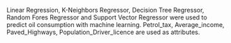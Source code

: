 Linear Regression, K-Neighbors Regressor, Decision Tree Regressor, Random Fores Regressor and Support Vector Regressor were used to predict oil consumption with machine learning.
Petrol_tax, Average_income, Paved_Highways, Population_Driver_licence are used as attributes.
